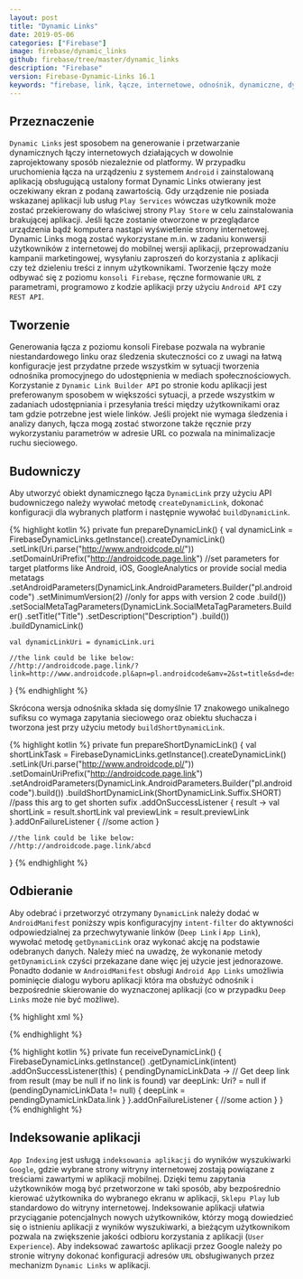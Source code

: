 ```yaml
---
layout: post
title: "Dynamic Links"
date: 2019-05-06
categories: ["Firebase"]
image: firebase/dynamic_links
github: firebase/tree/master/dynamic_links
description: "Firebase"
version: Firebase-Dynamic-Links 16.1
keywords: "firebase, link, łącze, internetowe, odnośnik, dynamiczne, dynamic, deep, web, udostępnianie, share, android, programowanie, programming"
---
```


## Przeznaczenie
`Dynamic Links` jest sposobem na generowanie i przetwarzanie dynamicznych łączy internetowych działających w dowolnie zaprojektowany sposób niezależnie od platformy. W przypadku uruchomienia łącza na urządzeniu z systemem `Android` i zainstalowaną aplikacją obsługującą ustalony format Dynamic Links otwierany jest oczekiwany ekran z podaną zawartością. Gdy urządzenie nie posiada wskazanej aplikacji lub usług `Play Services` wówczas użytkownik może zostać przekierowany do właściwej strony `Play Store` w celu zainstalowania brakującej aplikacji. Jeśli łącze zostanie otworzone w przeglądarce urządzenia bądź komputera nastąpi wyświetlenie strony internetowej. Dynamic Links mogą zostać wykorzystane m.in. w zadaniu konwersji użytkowników z internetowej do mobilnej wersji aplikacji, przeprowadzaniu kampanii marketingowej, wysyłaniu zaproszeń do korzystania z aplikacji czy też dzieleniu treści z innym użytkownikami. Tworzenie łączy może odbywać się z poziomu `konsoli Firebase`, ręczne formowanie `URL` z parametrami, programowo z kodzie aplikacji przy użyciu `Android API` czy `REST API`.

## Tworzenie
Generowania łącza z poziomu konsoli Firebase pozwala na wybranie niestandardowego linku oraz śledzenia skuteczności co z uwagi na łatwą konfiguracje jest przydatne przede wszystkim w sytuacji tworzenia odnośnika promocyjnego do udostępnienia w mediach społecznościowych. Korzystanie z `Dynamic Link Builder API` po stronie kodu aplikacji jest preferowanym sposobem w większości sytuacji, a przede wszystkim w zadaniach udostępniania i przesyłania treści między użytkownikami oraz tam gdzie potrzebne jest wiele linków. Jeśli projekt nie wymaga śledzenia i analizy danych, łącza mogą zostać stworzone także ręcznie przy wykorzystaniu parametrów w adresie URL co pozwala na minimalizacje ruchu sieciowego.

## Budowniczy
Aby utworzyć obiekt dynamicznego łącza `DynamicLink` przy użyciu API budowniczego należy wywołać metodę `createDynamicLink`, dokonać konfiguracji dla wybranych platform i następnie wywołać `buildDynamicLink`.

{% highlight kotlin %}
private fun prepareDynamicLink() {
    val dynamicLink = FirebaseDynamicLinks.getInstance().createDynamicLink()
        .setLink(Uri.parse("http://www.androidcode.pl/"))
        .setDomainUriPrefix("http://androidcode.page.link")
        //set parameters for target platforms like Android, iOS, GoogleAnalytics or provide social media metatags
        .setAndroidParameters(DynamicLink.AndroidParameters.Builder("pl.androidcode")
            .setMinimumVersion(2) //only for apps with version 2 code
            .build())
        .setSocialMetaTagParameters(DynamicLink.SocialMetaTagParameters.Builder()
            .setTitle("Title")
            .setDescription("Description")
            .build())
        .buildDynamicLink()

    val dynamicLinkUri = dynamicLink.uri

    //the link could be like below:
    //http://androidcode.page.link/?link=http://www.androidcode.pl&apn=pl.androidcode&amv=2&st=title&sd=description
}
{% endhighlight %}

Skrócona wersja odnośnika składa się domyślnie 17 znakowego unikalnego sufiksu co wymaga zapytania sieciowego oraz obiektu słuchacza i tworzona jest przy użyciu metody `buildShortDynamicLink`.

{% highlight kotlin %}
private fun prepareShortDynamicLink() {
    val shortLinkTask = FirebaseDynamicLinks.getInstance().createDynamicLink()
        .setLink(Uri.parse("http://www.androidcode.pl/"))
        .setDomainUriPrefix("http://androidcode.page.link")
        .setAndroidParameters(DynamicLink.AndroidParameters.Builder("pl.androidcode").build())
        .buildShortDynamicLink(ShortDynamicLink.Suffix.SHORT) //pass this arg to get shorten sufix
        .addOnSuccessListener { result ->
            val shortLink = result.shortLink
            val previewLink = result.previewLink
        }.addOnFailureListener {
            //some action
        }

    //the link could be like below:
    //http://androidcode.page.link/abcd
}
{% endhighlight %}

## Odbieranie
Aby odebrać i przetworzyć otrzymany `DynamicLink` należy dodać w `AndroidManifest` poniższy wpis konfiguracyjny `intent-filter` do aktywności odpowiedzialnej za przechwytywanie linków (`Deep Link` i `App Link`), wywołać metodę `getDynamicLink` oraz wykonać akcję na podstawie odebranych danych. Należy mieć na uwadzę, że wykonanie metody `getDynamicLink` czyści przekazane dane więc jej użycie jest jednorazowe. Ponadto dodanie w `AndroidManifest` obsługi `Android App Links` umożliwia pominięcie dialogu wyboru aplikacji która ma obsłużyć odnośnik i bezpośrednie skierowanie do wyznaczonej aplikacji (co w przypadku `Deep Links` może nie być możliwe).

{% highlight xml %}
<!-- autoVerify flags is responsible for handling Dynamic Links using App Links -->
<intent-filter android:autoVerify="true">
    <action android:name="android.intent.action.VIEW"/>
    <category android:name="android.intent.category.DEFAULT"/>
    <category android:name="android.intent.category.BROWSABLE"/>
    <data android:host="androidcode.pl" android:scheme="http"/>
</intent-filter>
{% endhighlight %}

{% highlight kotlin %}
private fun receiveDynamicLink() {
    FirebaseDynamicLinks.getInstance()
        .getDynamicLink(intent)
        .addOnSuccessListener(this) { pendingDynamicLinkData ->
            // Get deep link from result (may be null if no link is found)
            var deepLink: Uri? = null
            if (pendingDynamicLinkData != null) {
                deepLink = pendingDynamicLinkData.link
            }
        }.addOnFailureListener {
            //some action
        }
}
{% endhighlight %}

## Indeksowanie aplikacji
`App Indexing` jest usługą `indeksowania aplikacji` do wyników wyszukiwarki `Google`, gdzie wybrane strony witryny internetowej zostają powiązane z treściami zawartymi w aplikacji mobilnej. Dzięki temu zapytania użytkowników mogą być przetworzone w taki sposób, aby bezpośrednio kierować użytkownika do wybranego ekranu w aplikacji, `Sklepu Play` lub standardowo do witryny internetowej. Indeksowanie aplikacji ułatwia przyciąganie potencjalnych nowych użytkowników, którzy mogą dowiedzieć się o istnieniu aplikacji z wyników wyszukiwarki, a bieżącym użytkownikom pozwala na zwiększenie jakości odbioru korzystania z aplikacji (`User Experience`). Aby indeksować zawartośc aplikacji przez Google należy po stronie witryny dokonać konfiguracji adresów `URL` obsługiwanych przez mechanizm `Dynamic Links` w aplikacji. 
